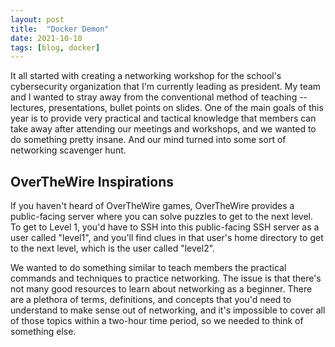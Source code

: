 ```yaml
---
layout: post
title: 	"Docker Demon"
date: 2021-10-10
tags: [blog, docker]
---
```

It all started with creating a networking workshop for the school's cybersecurity organization that I'm currently leading as president. My team and I wanted to stray away from the conventional method of teaching -- lectures, presentations, bullet points on slides. One of the main goals of this year is to provide very practical and tactical knowledge that members can take away after attending our meetings and workshops, and we wanted to do something pretty insane. And our mind turned into some sort of networking scavenger hunt.

## OverTheWire Inspirations

If you haven't heard of OverTheWire games, OverTheWire provides a public-facing server where you can solve puzzles to get to the next level. To get to Level 1, you'd have to SSH into this public-facing SSH server as a user called "level1", and you'll find clues in that user's home directory to get to the next level, which is the user called "level2".

We wanted to do something similar to teach members the practical commands and techniques to practice networking. The issue is that there's not many good resources to learn about networking as a beginner. There are a plethora of terms, definitions, and concepts that you'd need to understand to make sense out of networking, and it's impossible to cover all of those topics within a two-hour time period, so we needed to think of something else. 